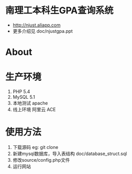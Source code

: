 # 南理工本科生GPA查询系统
- http://njust.aliapp.com
- 更多介绍见 doc/njustgpa.ppt

# About

# 生产环境
1. PHP 5.4
2. MySQL 5.1
3. 本地测试 apache
4. 线上环境 阿里云 ACE

# 使用方法
1. 下载源码 eg: git clone
2. 新建mysql数据库，导入表结构 doc/database_struct.sql
3. 修改source/config.php文件
4. 运行网站
